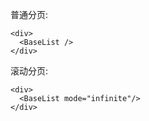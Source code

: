 
普通分页:

    <div>
      <BaseList />
    </div>

滚动分页:

    <div>
      <BaseList mode="infinite"/>
    </div>